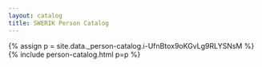 ```yaml
---
layout: catalog
title: SWERIK Person Catalog
---
```

{% assign p = site.data._person-catalog.i-UfnBtox9oKGvLg9RLYSNsM %}
{% include person-catalog.html p=p %}

